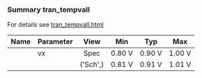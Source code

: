 ### Summary tran_tempvall

For details see <a href='tran_tempvall.html'>tran_tempvall.html</a>

|**Name**|**Parameter**|**View**|**Min** | **Typ** | **Max**|
|:---|:---|:---:|:---:|:---:|:---:|
||vx | Spec | 0.80 V | 0.90 V | 1.00 V |
| | | ('Sch',)|0.81 V | 0.91 V | 1.01 V |
